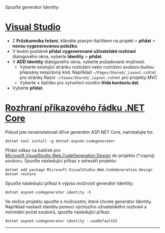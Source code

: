 Spusťte generátor Identity:

# <a name="visual-studiotabvisual-studio"></a>[Visual Studio](#tab/visual-studio)

* Z **Průzkumníka řešení**, klikněte pravým tlačítkem na projekt > **přidat** > **novou vygenerovanou položku**.
* V levém podokně **přidat vygenerované uživatelské rozhraní** dialogového okna, vyberte **Identity** > **přidat**.
* V **ADD Identity** dialogového okna, vyberte požadované možnosti.
  * Vyberte existující stránku rozložení nebo rozložení souboru budou přepsány nesprávný kód. Například `~/Pages/Shared/_Layout.cshtml` pro stránky Razor `~/Views/Shared/_Layout.cshtml` pro projekty MVC
  * Vyberte **+** tlačítko pro vytvoření nového **třída kontextu dat**.
* Vyberte **přidat**.

# <a name="net-core-clitabnetcore-cli"></a>[Rozhraní příkazového řádku .NET Core](#tab/netcore-cli)

Pokud jste nenainstalovali dříve generátor ASP.NET Core, nainstalujte ho:

```cli
dotnet tool install -g dotnet-aspnet-codegenerator
```

Přidat odkaz na balíček pro [Microsoft.VisualStudio.Web.CodeGeneration.Design](https://www.nuget.org/packages/Microsoft.VisualStudio.Web.CodeGeneration.Design/) do projektu (\*.csproj) souboru. Spusťte následující příkaz v adresáři projektu:

```cli
dotnet add package Microsoft.VisualStudio.Web.CodeGeneration.Design
dotnet restore
```

Spusťte následující příkaz k výpisu možností generátor Identity:

```cli
dotnet aspnet-codegenerator identity -h
```

Ve složce projektu spusťte s možnostmi, které chcete generátor Identity. Například nastavit identitu pomocí výchozího uživatelského rozhraní a minimální počet souborů, spusťte následující příkaz:

```cli
dotnet aspnet-codegenerator identity --useDefaultUI
```

-------------
